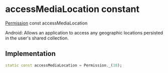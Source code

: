 


# accessMediaLocation constant







[Permission](../../zego_uikit_prebuilt_live_audio_room/Permission-class.md) const accessMediaLocation
  




<p>Android: Allows an application to access any geographic locations
persisted in the user's shared collection.</p>



## Implementation

```dart
static const accessMediaLocation = Permission._(18);
```







